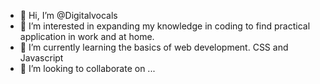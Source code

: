 - 👋 Hi, I’m @Digitalvocals
- 👀 I’m interested in expanding my knowledge in coding to find practical application in work and at home. 
- 🌱 I’m currently learning the basics of web development. CSS and Javascript
- 💞️ I’m looking to collaborate on ...

<!---
Digitalvocals/Digitalvocals is a ✨ special ✨ repository because its `README.md` (this file) appears on your GitHub profile.
You can click the Preview link to take a look at your changes.
--->
